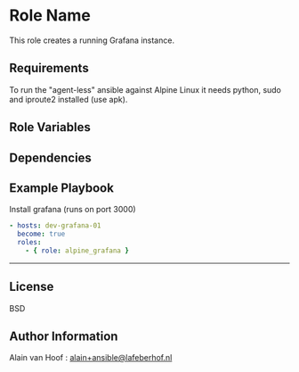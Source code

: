 Role Name
=========

This role creates a running Grafana instance.

Requirements
------------

To run the "agent-less" ansible against Alpine Linux it needs python, sudo and iproute2 installed (use apk).

Role Variables
--------------

Dependencies
------------

Example Playbook
----------------

Install grafana (runs on port 3000)

```yaml
- hosts: dev-grafana-01
  become: true
  roles:
    - { role: alpine_grafana }
```
---

License
-------

BSD

Author Information
------------------

Alain van Hoof : alain+ansible@lafeberhof.nl
